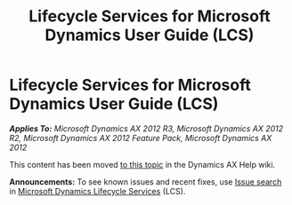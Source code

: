 ﻿---
title: Lifecycle Services for Microsoft Dynamics User Guide (LCS)
TOCTitle: Lifecycle Services for Microsoft Dynamics User Guide (LCS)
ms:assetid: 9ec52ef7-1787-4ce0-bb99-47114a2f8abb
ms:mtpsurl: https://msdn.microsoft.com/en-us/library/Dn268616(v=AX.60)
ms:contentKeyID: 54918854
ms.date: 01/20/2016
mtps_version: v=AX.60
---

# Lifecycle Services for Microsoft Dynamics User Guide (LCS) 


_**Applies To:** Microsoft Dynamics AX 2012 R3, Microsoft Dynamics AX 2012 R2, Microsoft Dynamics AX 2012 Feature Pack, Microsoft Dynamics AX 2012_

This content has been moved [to this topic](https://ax.help.dynamics.com/en/wiki/lifecycle-services-for-microsoft-dynamics-user-guide-lcs/) in the Dynamics AX Help wiki.

  
**Announcements:** To see known issues and recent fixes, use [Issue search](http://go.microsoft.com/fwlink/?linkid=389258) in [Microsoft Dynamics Lifecycle Services](http://go.microsoft.com/fwlink/?linkid=306505) (LCS).

